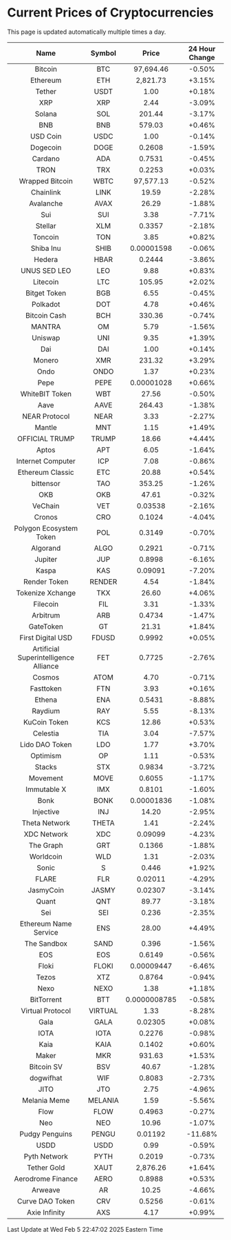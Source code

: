 # Current Prices of Cryptocurrencies
This page is updated automatically multiple times a day.

| Name | Symbol | Price | 24 Hour Change |
| :---: |:---:| :---: | :---: |
| Bitcoin | BTC | 97,694.46 | -0.50% |
| Ethereum | ETH | 2,821.73 | +3.15% |
| Tether | USDT | 1.00 | +0.18% |
| XRP | XRP | 2.44 | -3.09% |
| Solana | SOL | 201.44 | -3.17% |
| BNB | BNB | 579.03 | +0.46% |
| USD Coin | USDC | 1.00 | -0.14% |
| Dogecoin | DOGE | 0.2608 | -1.59% |
| Cardano | ADA | 0.7531 | -0.45% |
| TRON | TRX | 0.2253 | +0.03% |
| Wrapped Bitcoin | WBTC | 97,577.13 | -0.52% |
| Chainlink | LINK | 19.59 | -2.28% |
| Avalanche | AVAX | 26.29 | -1.88% |
| Sui | SUI | 3.38 | -7.71% |
| Stellar | XLM | 0.3357 | -2.18% |
| Toncoin | TON | 3.85 | +0.82% |
| Shiba Inu | SHIB | 0.00001598 | -0.06% |
| Hedera | HBAR | 0.2444 | -3.86% |
| UNUS SED LEO | LEO | 9.88 | +0.83% |
| Litecoin | LTC | 105.95 | +2.02% |
| Bitget Token | BGB | 6.55 | -0.45% |
| Polkadot | DOT | 4.78 | +0.46% |
| Bitcoin Cash | BCH | 330.36 | -0.74% |
| MANTRA | OM | 5.79 | -1.56% |
| Uniswap | UNI | 9.35 | +1.39% |
| Dai | DAI | 1.00 | +0.14% |
| Monero | XMR | 231.32 | +3.29% |
| Ondo | ONDO | 1.37 | +0.23% |
| Pepe | PEPE | 0.00001028 | +0.66% |
| WhiteBIT Token | WBT | 27.56 | -0.50% |
| Aave | AAVE | 264.43 | -1.38% |
| NEAR Protocol | NEAR | 3.33 | -2.27% |
| Mantle | MNT | 1.15 | +1.49% |
| OFFICIAL TRUMP | TRUMP | 18.66 | +4.44% |
| Aptos | APT | 6.05 | -1.64% |
| Internet Computer | ICP | 7.08 | -0.86% |
| Ethereum Classic | ETC | 20.88 | +0.54% |
| bittensor | TAO | 353.25 | -1.26% |
| OKB | OKB | 47.61 | -0.32% |
| VeChain | VET | 0.03538 | -2.16% |
| Cronos | CRO | 0.1024 | -4.04% |
| Polygon Ecosystem Token | POL | 0.3149 | -0.70% |
| Algorand | ALGO | 0.2921 | -0.71% |
| Jupiter | JUP | 0.8998 | -6.16% |
| Kaspa | KAS | 0.09091 | -7.20% |
| Render Token | RENDER | 4.54 | -1.84% |
| Tokenize Xchange | TKX | 26.60 | +4.06% |
| Filecoin | FIL | 3.31 | -1.33% |
| Arbitrum | ARB | 0.4734 | -1.47% |
| GateToken | GT | 21.31 | +1.84% |
| First Digital USD | FDUSD | 0.9992 | +0.05% |
| Artificial Superintelligence Alliance | FET | 0.7725 | -2.76% |
| Cosmos | ATOM | 4.70 | -0.71% |
| Fasttoken | FTN | 3.93 | +0.16% |
| Ethena | ENA | 0.5431 | -8.88% |
| Raydium | RAY | 5.55 | -8.13% |
| KuCoin Token | KCS | 12.86 | +0.53% |
| Celestia | TIA | 3.04 | -7.57% |
| Lido DAO Token | LDO | 1.77 | +3.70% |
| Optimism | OP | 1.11 | -0.53% |
| Stacks | STX | 0.9834 | -3.72% |
| Movement | MOVE | 0.6055 | -1.17% |
| Immutable X | IMX | 0.8101 | -1.60% |
| Bonk | BONK | 0.00001836 | -1.08% |
| Injective | INJ | 14.20 | -2.95% |
| Theta Network | THETA | 1.41 | -2.24% |
| XDC Network | XDC | 0.09099 | -4.23% |
| The Graph | GRT | 0.1366 | -1.88% |
| Worldcoin | WLD | 1.31 | -2.03% |
| Sonic | S | 0.446 | +1.92% |
| FLARE | FLR | 0.02011 | -4.29% |
| JasmyCoin | JASMY | 0.02307 | -3.14% |
| Quant | QNT | 89.77 | -3.18% |
| Sei | SEI | 0.236 | -2.35% |
| Ethereum Name Service | ENS | 28.00 | +4.49% |
| The Sandbox | SAND | 0.396 | -1.56% |
| EOS | EOS | 0.6149 | -0.56% |
| Floki | FLOKI | 0.00009447 | -6.46% |
| Tezos | XTZ | 0.8764 | -0.94% |
| Nexo | NEXO | 1.38 | +1.18% |
| BitTorrent | BTT | 0.0000008785 | -0.58% |
| Virtual Protocol | VIRTUAL | 1.33 | -8.28% |
| Gala | GALA | 0.02305 | +0.08% |
| IOTA | IOTA | 0.2276 | -0.98% |
| Kaia | KAIA | 0.1402 | +0.60% |
| Maker | MKR | 931.63 | +1.53% |
| Bitcoin SV | BSV | 40.67 | -1.28% |
| dogwifhat | WIF | 0.8083 | -2.73% |
| JITO | JTO | 2.75 | -4.96% |
| Melania Meme | MELANIA | 1.59 | -5.56% |
| Flow | FLOW | 0.4963 | -0.27% |
| Neo | NEO | 10.96 | -1.07% |
| Pudgy Penguins | PENGU | 0.01192 | -11.68% |
| USDD | USDD | 0.99 | -0.59% |
| Pyth Network | PYTH | 0.2019 | -0.73% |
| Tether Gold | XAUT | 2,876.26 | +1.64% |
| Aerodrome Finance | AERO | 0.8988 | +0.53% |
| Arweave | AR | 10.25 | -4.66% |
| Curve DAO Token | CRV | 0.5256 | -0.61% |
| Axie Infinity | AXS | 4.17 | +0.99% |

Last Update at Wed Feb  5 22:47:02 2025 Eastern Time